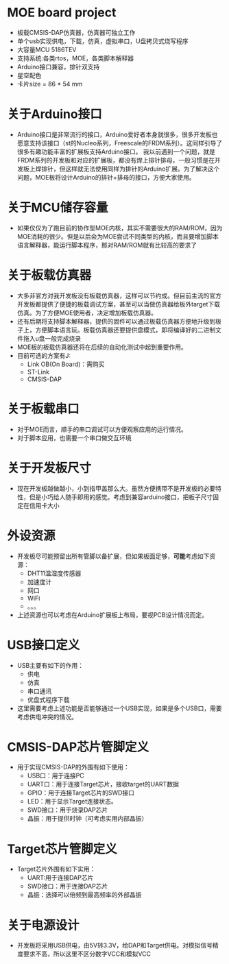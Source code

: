 # MOE board project    
- 板载CMSIS-DAP仿真器，仿真器可独立工作    
- 单个usb实现供电，下载，仿真，虚拟串口，U盘拷贝式烧写程序    
- 大容量MCU 5186TEV    
- 支持系统:各类rtos，MOE，各类脚本解释器
- Arduino接口兼容，排针双支持
- 星空配色
- 卡片size = 86 * 54 mm

# 关于Arduino接口
- Arduino接口是非常流行的接口，Arduino爱好者本身就很多，很多开发板也愿意支持该接口（st的Nucleo系列，Freescale的FRDM系列）。这同样引导了很多有趣功能丰富的扩展板支持Arduino接口。 我以前遇到一个问题，就是FRDM系列的开发板和对应的扩展板，都没有焊上排针排母，一般习惯是在开发板上焊排针，但这样就无法使用同样为排针的Arduino扩展。为了解决这个问题，MOE板将设计Arduino的排针+排母的接口，方便大家使用。

# 关于MCU储存容量
- 如果仅仅为了跑目前的协作型MOE内核，其实不需要很大的RAM/ROM，因为MOE消耗的很少。但是以后会为MOE尝试不同类型的内核，而且要增加脚本语言解释器，能运行脚本程序，那对RAM/ROM就有比较高的要求了

# 关于板载仿真器
- 大多非官方对我开发板没有板载仿真器，这样可以节约成。但目前主流的官方开发板都提供了便捷的板载调试方案，甚至可以当做仿真器给板外target下载仿真。为了方便MOE使用者，决定增加板载仿真器。
- 还有后期将支持脚本解释器，提供的固件可以通过板载仿真器方便地升级到板子上，方便脚本语言玩。板载仿真器还要提供盘模式，即将编译好的二进制文件拖入u盘一般完成烧录
- MOE板的板载仿真器还将在后续的自动化测试中起到重要作用。
- 目前可选的方案有J:
    - Link OB(On Board)：需购买
    - ST-Link
    - CMSIS-DAP
    
# 关于板载串口
- 对于MOE而言，顺手的串口调试可以方便观察应用的运行情况。
- 对于脚本应用，也需要一个串口做交互环境

# 关于开发板尺寸
- 现在开发板越做越小，小到指甲盖那么大。虽然方便携带不是开发板的必要特性，但是小巧给人随手即用的感觉。考虑到兼容arduino接口，把板子尺寸固定在信用卡大小

# 外设资源
- 开发板尽可能预留出所有管脚以备扩展，但如果板面足够，**可能**考虑如下资源：
    - DHT11温湿度传感器
    - 加速度计
    - 网口
    - WiFi
    - 。。。
- 上述资源也可以考虑在Arduino扩展板上布局，要视PCB设计情况而定。 


#  USB接口定义
-  USB主要有如下的作用：
    - 供电
    -  仿真
    -  串口通讯
    -  优盘式程序下载
- 这里需要考虑上述功能是否能够通过一个USB实现，如果是多个USB口，需要考虑供电冲突的情况。 

# CMSIS-DAP芯片管脚定义
- 用于实现CMSIS-DAP的外围有如下使用：
    - USB口：用于连接PC
    - UART口：用于连接Target芯片，接收target的UART数据
    - GPIO：用于连接Target芯片的SWD接口
    - LED：用于显示Target连接状态。
    - SWD接口：用于烧录DAP芯片
    - 晶振：用于提供时钟（可考虑实用内部晶振）
    
# Target芯片管脚定义
- Target芯片外围有如下实用：
    - UART:用于连接DAP芯片
    - SWD接口：用于连接DAP芯片
    - 晶振：选择可以倍频到最高频率的外部晶振
    
    
# 关于电源设计
- 开发板将采用USB供电，由5V转3.3V，给DAP和Target供电。对模拟信号精度要求不高，所以这里不区分数字VCC和模拟VCC
